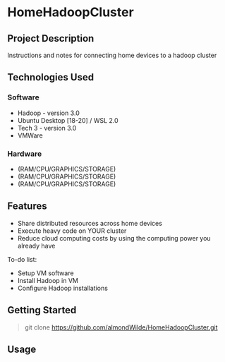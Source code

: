 # HomeHadoopCluster
## Project Description
Instructions and notes for connecting home devices to a hadoop cluster

## Technologies Used
### Software
* Hadoop - version 3.0
* Ubuntu Desktop [18-20] / WSL 2.0
* Tech 3 - version 3.0
* VMWare

### Hardware
* (RAM/CPU/GRAPHICS/STORAGE)
* (RAM/CPU/GRAPHICS/STORAGE)
* (RAM/CPU/GRAPHICS/STORAGE)

## Features

* Share distributed resources across home devices
* Execute heavy code on YOUR cluster
* Reduce cloud computing costs by using the computing power you already have


To-do list:
* Setup VM software
* Install Hadoop in VM
* Configure Hadoop installations


## Getting Started
   
>git clone https://github.com/almondWilde/HomeHadoopCluster.git
<!-- (include all environment setup steps) -->


<!-- - All the `code` required to get started -->
<!-- - Images of what it should look like -->

## Usage
<!-- (include code to run to test cluster) -->
<!-- > Here, you instruct other people on how to use your project after they’ve installed it. This would also be a good place to include screenshots of your project in action. -->

<!-- 
## Contributors

> Here list the people who have contributed to this project. (ignore this section, if its a solo project)

## License

This project uses the following license: [<license_name>](<link>). -->

